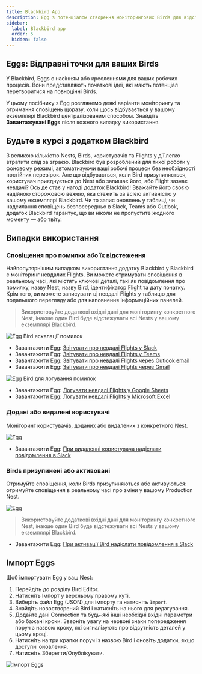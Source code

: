 ```yaml
---
title: Blackbird App
description: Egg з потенціалом створення моніторингових Birds для відстеження всього, що відбувається у вашому екземплярі Blackbird
sidebar:
  label: Blackbird app
  order: 5
  hidden: false
---
```


## Eggs: Відправні точки для ваших Birds

У Blackbird, Eggs є насінням або кресленнями для ваших робочих процесів. Вони представляють початкові ідеї, які мають потенціал перетворитися на повноцінні Birds.

У цьому посібнику з Egg розглянемо деякі варіанти моніторингу та отримання сповіщень щоразу, коли щось відбувається у вашому екземплярі Blackbird централізованим способом. Знайдіть **Завантажувані Eggs** після кожного випадку використання.

## Будьте в курсі з додатком Blackbird

З великою кількістю Nests, Birds, користувачів та Flights у дії легко втратити слід за зграєю. Blackbird був розроблений для тихої роботи у фоновому режимі, автоматизуючи ваші робочі процеси без необхідності постійних перевірок. Але що відбувається, коли Bird призупиняється, користувач приєднується до Nest або залишає його, або Flight зазнає невдачі? Ось де стає у нагоді додаток Blackbird! Вважайте його своєю надійною сторожовою вежею, яка стежить за всією активністю у вашому екземплярі Blackbird. Чи то запис оновлень у таблиці, чи надсилання сповіщень безпосередньо в Slack, Teams або Outlook, додаток Blackbird гарантує, що ви ніколи не пропустите жодного моменту — або твіту.

## Випадки використання

### Сповіщення про помилки або їх відстеження

Найпопулярнішим випадком використання додатку Blackbird у Blackbird є моніторинг невдалих Flights. Ви можете отримувати сповіщення в реальному часі, які містять ключові деталі, такі як повідомлення про помилку, назву Nest, назву Bird, ідентифікатор Flight та дату початку. Крім того, ви можете записувати ці невдалі Flights у таблицю для подальшого перегляду або для наповнення інформаційних панелей.

> Використовуйте додаткові вхідні дані для моніторингу конкретного Nest, інакше один Bird буде відстежувати всі Nests у вашому екземплярі Blackbird.

![Egg](~/assets/docs/eggs/BBApp1.png)
Bird ескалації помилок

- Завантажити Egg: <a href="https://docs.blackbird.io/downloads/Report_failed_Flights_on_Slack.json" download>Звітувати про невдалі Flights у Slack</a>
- Завантажити Egg: <a href="https://docs.blackbird.io/downloads/Report_failed_Flights_on_Teams.json" download>Звітувати про невдалі Flights у Teams</a>
- Завантажити Egg: <a href="https://docs.blackbird.io/downloads/Report_failed_Flights_via_Outlook_email.json" download>Звітувати про невдалі Flights через Outlook email</a>
- Завантажити Egg: <a href="https://docs.blackbird.io/downloads/Report_failed_Flights_via_Gmail.json" download>Звітувати про невдалі Flights через Gmail</a>

![Egg](~/assets/docs/eggs/BBApp2.png)
Bird для логування помилок

- Завантажити Egg: <a href="https://docs.blackbird.io/downloads/Log_failed_Flights_on_Google_Sheets.json" download>Логувати невдалі Flights у Google Sheets</a>
- Завантажити Egg: <a href="https://docs.blackbird.io/downloads/Log_failed_Flights_on_Microsoft_Excel.json" download>Логувати невдалі Flights у Microsoft Excel</a>

### Додані або видалені користувачі

Моніторинг користувачів, доданих або видалених з конкретного Nest.

![Egg](~/assets/docs/eggs/BBApp3.png)

- Завантажити Egg: <a href="https://docs.blackbird.io/downloads/On_user_removed_send_Slack_message.json" download>При видаленні користувача надіслати повідомлення в Slack</a>

### Birds призупинені або активовані

Отримуйте сповіщення, коли Birds призупиняються або активуються: отримуйте сповіщення в реальному часі про зміни у вашому Production Nest.

![Egg](~/assets/docs/eggs/BBApp4.png)

> Використовуйте додаткові вхідні дані для моніторингу конкретного Nest, інакше один Bird буде відстежувати всі Nests у вашому екземплярі Blackbird.

- Завантажити Egg: <a href="https://docs.blackbird.io/downloads/On_Bird_activated_send_Slack_message.json" download>При активації Bird надіслати повідомлення в Slack</a>

## Імпорт Eggs

Щоб імпортувати Egg у ваш Nest:

1. Перейдіть до розділу Bird Editor.
2. Натисніть Імпорт у верхньому правому куті.
3. Виберіть файл Egg (JSON) для імпорту та натисніть `Import`.
4. Знайдіть новостворений Bird і натисніть на нього для редагування.
5. Додайте дані Connection та будь-які інші необхідні вхідні параметри або бажані кроки. Зверніть увагу на червоні знаки попередження поруч з назвою кроку, які сигналізують про відсутність деталей у цьому кроці.
6. Натисніть на три крапки поруч із назвою Bird і оновіть додатки, якщо доступні оновлення.
7. Натисніть Зберегти/Опублікувати.

![Імпорт Eggs](~/assets/docs/eggs/ImportEggs.gif)